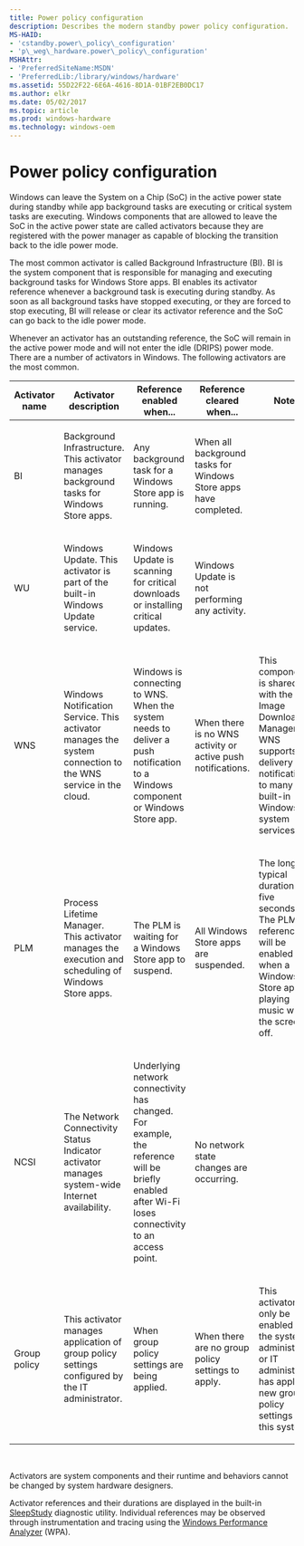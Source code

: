 ```yaml
---
title: Power policy configuration
description: Describes the modern standby power policy configuration.
MS-HAID:
- 'cstandby.power\_policy\_configuration'
- 'p\_weg\_hardware.power\_policy\_configuration'
MSHAttr:
- 'PreferredSiteName:MSDN'
- 'PreferredLib:/library/windows/hardware'
ms.assetid: 55D22F22-6E6A-4616-8D1A-01BF2EB0DC17
ms.author: elkr
ms.date: 05/02/2017
ms.topic: article
ms.prod: windows-hardware
ms.technology: windows-oem
---
```


# Power policy configuration


Windows can leave the System on a Chip (SoC) in the active power state during standby while app background tasks are executing or critical system tasks are executing. Windows components that are allowed to leave the SoC in the active power state are called activators because they are registered with the power manager as capable of blocking the transition back to the idle power mode.

The most common activator is called Background Infrastructure (BI). BI is the system component that is responsible for managing and executing background tasks for Windows Store apps. BI enables its activator reference whenever a background task is executing during standby. As soon as all background tasks have stopped executing, or they are forced to stop executing, BI will release or clear its activator reference and the SoC can go back to the idle power mode.

Whenever an activator has an outstanding reference, the SoC will remain in the active power mode and will not enter the idle (DRIPS) power mode. There are a number of activators in Windows. The following activators are the most common.

<table>
<colgroup>
<col width="20%" />
<col width="20%" />
<col width="20%" />
<col width="20%" />
<col width="20%" />
</colgroup>
<thead>
<tr class="header">
<th>Activator name</th>
<th>Activator description</th>
<th>Reference enabled when...</th>
<th>Reference cleared when...</th>
<th>Notes</th>
</tr>
</thead>
<tbody>
<tr class="odd">
<td><p>BI</p></td>
<td><p>Background Infrastructure. This activator manages background tasks for Windows Store apps.</p></td>
<td><p>Any background task for a Windows Store app is running.</p></td>
<td><p>When all background tasks for Windows Store apps have completed.</p></td>
<td></td>
</tr>
<tr class="even">
<td><p>WU</p></td>
<td><p>Windows Update. This activator is part of the built-in Windows Update service.</p></td>
<td><p>Windows Update is scanning for critical downloads or installing critical updates.</p></td>
<td><p>Windows Update is not performing any activity.</p></td>
<td><p></p></td>
</tr>
<tr class="odd">
<td><p>WNS</p></td>
<td><p>Windows Notification Service. This activator manages the system connection to the WNS service in the cloud.</p></td>
<td><p>Windows is connecting to WNS. When the system needs to deliver a push notification to a Windows component or Windows Store app.</p></td>
<td><p>When there is no WNS activity or active push notifications.</p></td>
<td><p>This component is shared with the Image Download Manager. WNS supports delivery of notifications to many built-in Windows system services.</p></td>
</tr>
<tr class="even">
<td><p>PLM</p></td>
<td><p>Process Lifetime Manager. This activator manages the execution and scheduling of Windows Store apps.</p></td>
<td><p>The PLM is waiting for a Windows Store app to suspend.</p></td>
<td><p>All Windows Store apps are suspended.</p></td>
<td><p>The longest typical duration is five seconds. The PLM reference will be enabled when a Windows Store app is playing music with the screen off.</p></td>
</tr>
<tr class="odd">
<td><p>NCSI</p></td>
<td><p>The Network Connectivity Status Indicator activator manages system-wide Internet availability.</p></td>
<td><p>Underlying network connectivity has changed. For example, the reference will be briefly enabled after Wi-Fi loses connectivity to an access point.</p></td>
<td><p>No network state changes are occurring.</p></td>
<td><p></p></td>
</tr>
<tr class="even">
<td><p>Group policy</p></td>
<td><p>This activator manages application of group policy settings configured by the IT administrator.</p></td>
<td><p>When group policy settings are being applied.</p></td>
<td><p>When there are no group policy settings to apply.</p></td>
<td><p>This activator will only be enabled if the system administrator or IT administrator has applied new group policy settings to this system.</p></td>
</tr>
</tbody>
</table>

 

Activators are system components and their runtime and behaviors cannot be changed by system hardware designers.

Activator references and their durations are displayed in the built-in [SleepStudy](modern-standby-sleepstudy.md) diagnostic utility. Individual references may be observed through instrumentation and tracing using the [Windows Performance Analyzer](using-windows-performance-analyzer-to-analyze-modern-standby-issues.md) (WPA).

 

 






